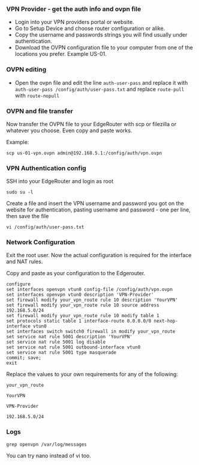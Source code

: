 ### VPN Provider - get the auth info and ovpn file

* Login into your VPN providers portal or website.
* Go to Setup Device and choose router configuration or alike.
* Copy the username and passwords strings you will find usually under authentication.
* Download the OVPN configuration file to your computer from one of the locations you prefer. Example US-01.

### OVPN editing

* Open the ovpn file and edit the line ```auth-user-pass``` and replace it with ```auth-user-pass /config/auth/user-pass.txt``` and replace ```route-pull``` with ```route-nopull```

### OVPN and file transfer

Now transfer the OVPN file to your EdgeRouter with scp or filezilla or whatever you choose. Even copy and paste works.

Example:


```
scp us-01-vpn.ovpn admin@192.168.5.1:/config/auth/vpn.ovpn
```

### VPN Authentication config

SSH into your EdgeRouter and login as root
```
sudo su -l
```

Create a file and insert the VPN username and password you got on the website for authentication, pasting username and password  - one per line, then save the file
```
vi /config/auth/user-pass.txt
```

### Network Configuration

Exit the root user. Now the actual configuration is required for the interface and NAT rules.


Copy and paste as your configuration to the Edgerouter.


```
configure
set interfaces openvpn vtun0 config-file /config/auth/vpn.ovpn
set interfaces openvpn vtun0 description 'VPN-Provider'
set firewall modify your_vpn_route rule 10 description 'YourVPN'
set firewall modify your_vpn_route rule 10 source address 192.168.5.0/24
set firewall modify your_vpn_route rule 10 modify table 1
set protocols static table 1 interface-route 0.0.0.0/0 next-hop-interface vtun0
set interfaces switch switch0 firewall in modify your_vpn_route  
set service nat rule 5001 description 'YourVPN'
set service nat rule 5001 log disable
set service nat rule 5001 outbound-interface vtun0
set service nat rule 5001 type masquerade
commit; save;
exit
```

Replace the values to your own requirements for any of the following:


```your_vpn_route```

```YourVPN```

```VPN-Provider```

```192.168.5.0/24```


### Logs
```
grep openvpn /var/log/messages
```

You can try nano instead of vi too.
